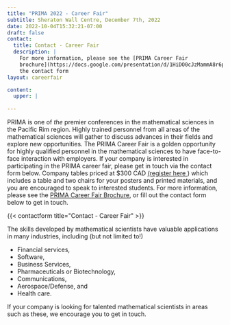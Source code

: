 ```yaml
---
title: "PRIMA 2022 - Career Fair"
subtitle: Sheraton Wall Centre, December 7th, 2022
date: 2022-10-04T15:32:21-07:00
draft: false
contact:
  title: Contact - Career Fair
  description: |
    For more information, please see the [PRIMA Career Fair
    brochure](https://docs.google.com/presentation/d/1HiDO0cJzMammA8r6pwyPq0ngWYKfso2FpzOyr25LVBY/edit), or fill out
    the contact form
layout: careerfair

content:
  upper: |
  
---
```



PRIMA is one of _the_ premier conferences in the mathematical sciences in the
Pacific Rim region. Highly trained personnel from all areas of the mathematical
sciences will gather to discuss advances in their fields and explore new
opportunities.  The PRIMA Career Fair is a golden opportunity for highly
qualified personnel in the mathematical sciences to have face-to-face
interaction with employers.  If your company is interested in participating in
the PRIMA career fair, please get in touch via the contact form below.  Company
tables priced at $300 CAD [(register here <i class="fa fa-external-link" aria-hidden="true"></i>
](https://events.eply.com/PRIMA2022)) which includes a
table and two chairs for your posters and printed materials, and you are
encouraged to speak to interested students.  For more information, please see
the [PRIMA Career Fair
Brochure](/uploads/PRIMACareerFair_IndustryBoothPackage.pdf), or fill out the
contact form below to get in touch.


{{< contactform title="Contact - Career Fair" >}}

The skills developed by mathematical scientists have
valuable applications in many industries, including (but not limited to!)

 * Financial services,
 * Software,
 * Business Services,
 * Pharmaceuticals or Biotechnology,
 * Communications,
 * Aerospace/Defense, and
 * Health care.

If your company is looking for talented mathematical scientists in areas such as
these, we encourage you to get in touch.
